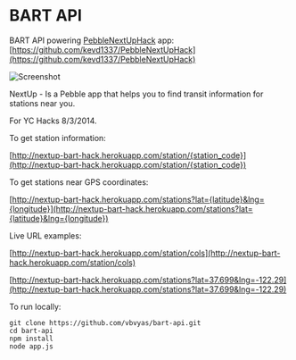 # BART API

BART API powering [PebbleNextUpHack](http://www.showhacks.com/p/eJUihHUUMx) app:
[https://github.com/kevd1337/PebbleNextUpHack](https://github.com/kevd1337/PebbleNextUpHack)

![Screenshot](http://showhackstest.s3.amazonaws.com/detail_1407092908952.jpg)

NextUp - Is a Pebble app that helps you to find transit information for stations near you.

For YC Hacks 8/3/2014.

To get station information:

[http://nextup-bart-hack.herokuapp.com/station/{station_code}](http://nextup-bart-hack.herokuapp.com/station/{station_code})

To get stations near GPS coordinates:

[http://nextup-bart-hack.herokuapp.com/stations?lat={latitude}&lng={longitude}](http://nextup-bart-hack.herokuapp.com/stations?lat={latitude}&lng={longitude})

Live URL examples:

[http://nextup-bart-hack.herokuapp.com/station/cols](http://nextup-bart-hack.herokuapp.com/station/cols)

[http://nextup-bart-hack.herokuapp.com/stations?lat=37.699&lng=-122.29](http://nextup-bart-hack.herokuapp.com/stations?lat=37.699&lng=-122.29)

To run locally:

    git clone https://github.com/vbvyas/bart-api.git
    cd bart-api
    npm install
    node app.js
